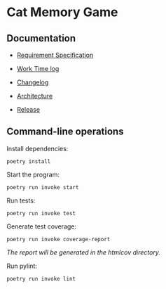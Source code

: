 # Cat Memory Game

## Documentation

- [Requirement Specification](https://github.com/ElliJohansson/memory-game/blob/master/documentation/requirement_specification.md)

- [Work Time log](https://github.com/ElliJohansson/memory-game/blob/master/documentation/work_time_log.md)

- [Changelog](https://github.com/ElliJohansson/memory-game/blob/master/documentation/changelog.md)  

- [Architecture](https://github.com/ElliJohansson/memory-game/blob/master/documentation/architecture.md)

- [Release](https://github.com/ElliJohansson/memory-game/releases/tag/viikko5)


## Command-line operations

Install dependencies:
```
poetry install
``` 
Start the program:
```
poetry run invoke start
```
Run tests:
```
poetry run invoke test
```
Generate test coverage:
```
poetry run invoke coverage-report
```
_The report will be generated in the htmlcov directory._

Run pylint:
```
poetry run invoke lint
``` 
